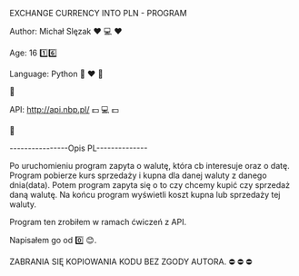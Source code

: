 EXCHANGE CURRENCY INTO PLN - PROGRAM

Author: Michał Slęzak :heart: :computer: :heart:

Age: 16 :one::six:

Language: Python :snake: :heart: :snake:

:bank:

API: http://api.nbp.pl/ :dollar: :computer: :dollar:

:bank:

----------------Opis PL--------------

Po uruchomieniu program zapyta o walutę, która cb interesuje oraz o datę. Program pobierze kurs sprzedaży i kupna dla danej waluty z danego dnia(data). Potem program zapyta się o to czy chcemy kupić czy sprzedaż daną walutę. Na końcu program wyświetli koszt kupna lub sprzedaży tej waluty.


Program ten zrobiłem w ramach ćwiczeń z API.


Napisałem go od :zero: :blush:.

ZABRANIA SIĘ KOPIOWANIA KODU BEZ ZGODY AUTORA. :no_entry: :no_entry: :no_entry:
